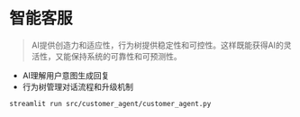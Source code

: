 # 智能客服

> AI提供创造力和适应性，行为树提供稳定性和可控性。这样既能获得AI的灵活性，又能保持系统的可靠性和可预测性。

- AI理解用户意图生成回复
- 行为树管理对话流程和升级机制

```shell
streamlit run src/customer_agent/customer_agent.py
```

